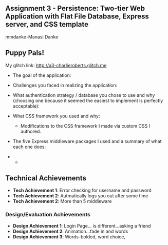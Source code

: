 ## Assignment 3 - Persistence: Two-tier Web Application with Flat File Database, Express server, and CSS template

mmdanke-Manasi Danke

## Puppy Pals!
My glitch link: http://a3-charlieroberts.glitch.me

- The goal of the application:
- Challenges you faced in realizing the application:
- What authentication strategy / database you chose to use and why (choosing one because it seemed the easiest to implement is perfectly acceptable):
- What CSS framework you used and why:
  - Modifications to the CSS framework I made via custom CSS I authored.
- The five Express middleware packages I used and a summary of what each one does:

- - 

## Technical Achievements
- **Tech Achievement 1**: Error checking for username and password
- **Tech Achievement 2**: Autmatically logs you out after some time
- **Tech Achievement 2**: More than 5 middleware

### Design/Evaluation Achievements
- **Design Achievement 1**: Login Page... is different...asking a friend
- **Design Achievement 2**: Animation...fade in and words
- **Design Achievement 3**: Words-bolded, word choice,
